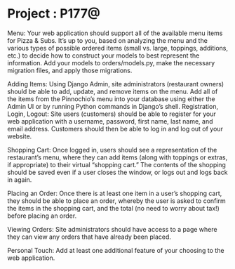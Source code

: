# Project : P177@

Menu: Your web application should support all of the available menu items for Pizza & Subs. It’s up to you, based on analyzing the menu and the various types of possible ordered items (small vs. large, toppings, additions, etc.) to decide how to construct your models to best represent the information. Add your models to orders/models.py, make the necessary migration files, and apply those migrations.

Adding Items: Using Django Admin, site administrators (restaurant owners) should be able to add, update, and remove items on the menu. Add all of the items from the Pinnochio’s menu into your database using either the Admin UI or by running Python commands in Django’s shell.
Registration, Login, Logout: Site users (customers) should be able to register for your web application with a username, password, first name, last name, and email address. Customers should then be able to log in and log out of your website.

Shopping Cart: Once logged in, users should see a representation of the restaurant’s menu, where they can add items (along with toppings or extras, if appropriate) to their virtual “shopping cart.” The contents of the shopping should be saved even if a user closes the window, or logs out and logs back in again.

Placing an Order: Once there is at least one item in a user’s shopping cart, they should be able to place an order, whereby the user is asked to confirm the items in the shopping cart, and the total (no need to worry about tax!) before placing an order.

Viewing Orders: Site administrators should have access to a page where they can view any orders that have already been placed.

Personal Touch: Add at least one additional feature of your choosing to the web application.